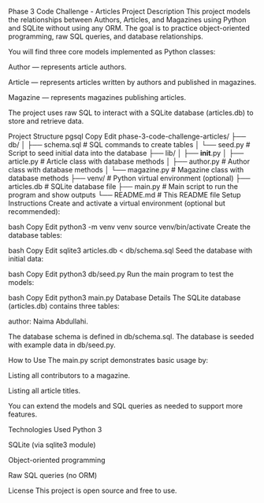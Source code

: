 Phase 3 Code Challenge - Articles
Project Description
This project models the relationships between Authors, Articles, and Magazines using Python and SQLite without using any ORM. The goal is to practice object-oriented programming, raw SQL queries, and database relationships.

You will find three core models implemented as Python classes:

Author — represents article authors.

Article — represents articles written by authors and published in magazines.

Magazine — represents magazines publishing articles.

The project uses raw SQL to interact with a SQLite database (articles.db) to store and retrieve data.

Project Structure
pgsql
Copy
Edit
phase-3-code-challenge-articles/
├── db/
│   ├── schema.sql         # SQL commands to create tables
│   └── seed.py            # Script to seed initial data into the database
├── lib/
│   ├── __init__.py
│   ├── article.py         # Article class with database methods
│   ├── author.py          # Author class with database methods
│   └── magazine.py        # Magazine class with database methods
├── venv/                  # Python virtual environment (optional)
├── articles.db            # SQLite database file
├── main.py                # Main script to run the program and show outputs
└── README.md              # This README file
Setup Instructions
Create and activate a virtual environment (optional but recommended):

bash
Copy
Edit
python3 -m venv venv
source venv/bin/activate
Create the database tables:

bash
Copy
Edit
sqlite3 articles.db < db/schema.sql
Seed the database with initial data:

bash
Copy
Edit
python3 db/seed.py
Run the main program to test the models:

bash
Copy
Edit
python3 main.py
Database Details
The SQLite database (articles.db) contains three tables:

author: Naima Abdullahi.

The database schema is defined in db/schema.sql. The database is seeded with example data in db/seed.py.

How to Use
The main.py script demonstrates basic usage by:

Listing all contributors to a magazine.

Listing all article titles.

You can extend the models and SQL queries as needed to support more features.

Technologies Used
Python 3

SQLite (via sqlite3 module)

Object-oriented programming

Raw SQL queries (no ORM)

License
This project is open source and free to use.

